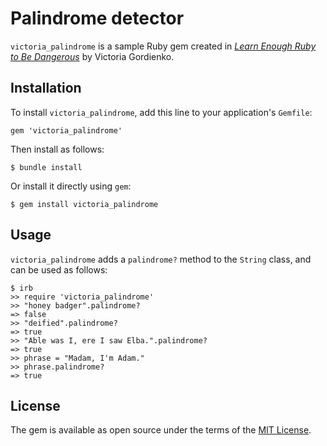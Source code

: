 # Palindrome detector

`victoria_palindrome` is a sample Ruby gem created in [*Learn Enough Ruby to Be Dangerous*](https://www.learnenough.com/ruby-tutorial) by Victoria Gordienko.

## Installation

To install `victoria_palindrome`, add this line to your application's `Gemfile`:

```
gem 'victoria_palindrome'
```

Then install as follows:

```
$ bundle install
```

Or install it directly using `gem`:

```
$ gem install victoria_palindrome
```

## Usage

`victoria_palindrome` adds a `palindrome?` method to the `String` class, and can be used as follows:

```
$ irb
>> require 'victoria_palindrome'
>> "honey badger".palindrome?
=> false
>> "deified".palindrome?
=> true
>> "Able was I, ere I saw Elba.".palindrome?
=> true
>> phrase = "Madam, I'm Adam."
>> phrase.palindrome?
=> true
```

## License

The gem is available as open source under the terms of the [MIT License](https://opensource.org/licenses/MIT).
